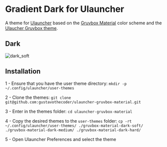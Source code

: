 # Gradient Dark for Ulauncher

A theme for [Ulauncher](https://github.com/Ulauncher/Ulauncher) based on the [Gruvbox Material](https://github.com/sainnhe/gruvbox-material) color scheme and the [Ulaucher Gruvbox theme](https://github.com/SylEleuth/ulauncher-gruvbox).

## Dark
![dark_soft](https://user-images.githubusercontent.com/57065994/156227173-9e942f65-00f4-4110-be40-9f1770fdebde.png)

## Installation

1 - Ensure that you have the user theme directory: `mkdir -p ~/.config/ulauncher/user-themes`

2 - Clone the themes: `git clone git@github.com:gustavothecoder/ulauncher-gruvbox-material.git`

3 - Enter in the themes folder: `cd ulauncher-gruvbox-material`

4 - Copy the desired themes to the `user-themes` folder: `cp -rt ~/.config/ulauncher/user-themes/ ./gruvbox-material-dark-soft/ ./gruvbox-material-dark-medium/ ./gruvbox-material-dark-hard/`

5 - Open Ulauncher Preferences and select the theme

